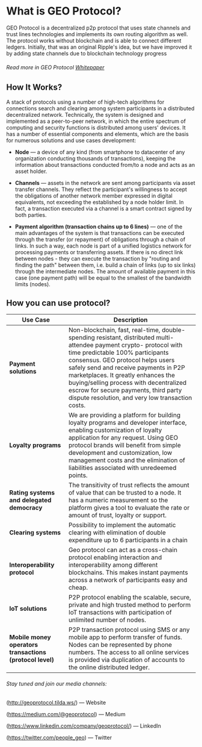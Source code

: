 # What is GEO Protocol?

GEO Protocol is a decentralized p2p protocol that uses state channels and trust lines technologies and implements its own routing algorithm as well. 
The protocol works without blockchain and is able to connect different ledgers. Initially, that was an original Ripple's idea, but we have improved it by adding state channels due to blockchain technology progress

###### Read more in GEO Protocol [Whitepaper](https://docs.google.com/document/d/1jraVxOYRJYvQP_bI4_u_J3-tKQZxWV3I5YxixqxkIHM/edit)


## How It Works?
A stack of protocols using a number of high-tech algorithms for connections search and clearing among system participants in a distributed decentralized network. Technically, the system is designed and implemented as a peer-to-peer network, in which the entire spectrum of computing and security functions is distributed among users' devices. It has a number of essential components and elements, which are the basis for numerous solutions and use cases development:

* **Node** — a device of any kind (from smartphone to datacenter of any organization conducting thousands of transactions), keeping the information about transactions conducted from/to a node and acts as an asset holder.

* **Channels** — assets in the network are sent among participants via asset transfer channels. They reflect the participant's willingness to accept the obligations of another network member expressed in digital equivalents, not exceeding the established by a node holder limit. In fact, a transaction executed via a channel is a smart contract signed by both parties.

* **Payment algorithm (transaction chains up to 6 lines)** — one of the main advantages of the system is that transactions can be executed through the transfer (or repayment) of obligations through a chain of links. In such a way, each node is part of a unified logistics network for processing payments or transferring assets. If there is no direct link between nodes - they can execute the transaction by "routing and finding the path" between them, i.e. build a chain of links (up to six links) through the intermediate nodes. The amount of available payment in this case (one payment path) will be equal to the smallest of the bandwidth limits (nodes).


## How you can use protocol?
Use Case | Description
--- | ---
**Payment solutions** | Non-blockchain, fast, real-time, double-spending resistant, distributed multi-attendee payment crypto- protocol with time predictable 100% participants consensus. GEO protocol helps users safely send and receive payments in P2P marketplaces. It greatly enhances the buying/selling process with decentralized escrow for secure payments, third party dispute resolution, and very low transaction costs.
**Loyalty programs** | We are providing a platform for building loyalty programs and developer interface, enabling customization of loyalty application for any request. Using GEO protocol brands will benefit from simple development and customization, low management costs and the elimination of liabilities associated with unredeemed points.
**Rating systems and delegated democracy** | The transitivity of trust reflects the amount of value that can be trusted to a node. It has a numeric measurement so the platform gives a tool to evaluate the rate or amount of trust, loyalty or support.
**Clearing systems** | Possibility to implement the automatic clearing with elimination of double expenditure up to 6 participants in a chain
**Interoperability protocol** | Geo protocol can act as a cross-chain protocol enabling interaction and interoperability among different blockchains. This makes instant payments across a network of participants easy and cheap.
**IoT solutions** | P2P protocol enabling the scalable, secure, private and high trusted method to perform IoT transactions with participation of unlimited number of nodes.
**Mobile money operators transactions (protocol level)** | P2P transaction protocol using SMS or any mobile app to perform transfer of funds. Nodes can be represented by phone numbers. The access to all online services is provided via duplication of accounts to the online distributed ledger.

###### Stay tuned and join our media channels:

(http://geoprotocol.tilda.ws/) — Website

(https://medium.com/@geoprotocol) — Medium

(https://www.linkedin.com/company/geoprotocol/) — LinkedIn 

(https://twitter.com/people_geo) — Twitter
